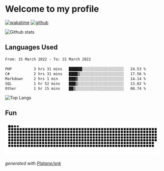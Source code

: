 # Welcome to my profile

[![wakatime](https://wakatime.com/badge/user/82c377cd-a54c-404c-b7df-177b313ca539.svg)](https://wakatime.com/@82c377cd-a54c-404c-b7df-177b313ca539)
[![github](https://img.shields.io/github/followers/xinthose?logo=github&style=plastic)](https://github.com/alanhamlett?tab=followers)

![Github stats](https://github-readme-stats.vercel.app/api?username=xinthose&show_icons=true&theme=radical&count_private=true)

## Languages Used

<!--START_SECTION:waka-->

```text
From: 15 March 2022 - To: 22 March 2022

PHP          3 hrs 31 mins   ██████░░░░░░░░░░░░░░░░░░░   24.53 %
C#           2 hrs 31 mins   ████▒░░░░░░░░░░░░░░░░░░░░   17.56 %
Markdown     2 hrs 1 min     ███▓░░░░░░░░░░░░░░░░░░░░░   14.14 %
SQL          1 hr 52 mins    ███▒░░░░░░░░░░░░░░░░░░░░░   13.02 %
Other        1 hr 15 mins    ██▒░░░░░░░░░░░░░░░░░░░░░░   08.74 %
```

<!--END_SECTION:waka-->

![Top Langs](https://github-readme-stats.vercel.app/api/top-langs/?username=xinthose)

## Fun
![github contribution grid snake animation](https://raw.githubusercontent.com/xinthose/xinthose/output/github-contribution-grid-snake.svg)

_generated with [Platane/snk](https://github.com/Platane/snk)_
